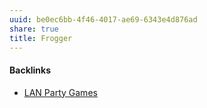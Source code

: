```yaml
---
uuid: be0ec6bb-4f46-4017-ae69-6343e4d876ad
share: true
title: Frogger
---
```

#### Backlinks

* [LAN Party Games](/f5c3c4e3-e1e1-423b-87f6-f961e2799096)
